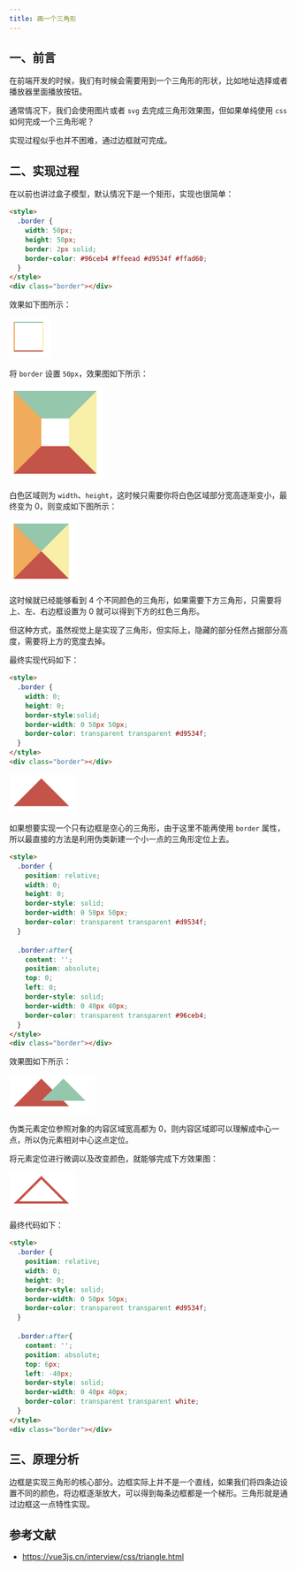 ```yaml
---
title: 画一个三角形
---
```


## 一、前言

在前端开发的时候，我们有时候会需要用到一个三角形的形状，比如地址选择或者播放器里面播放按钮。

通常情况下，我们会使用图片或者 `svg` 去完成三角形效果图，但如果单纯使用 `css` 如何完成一个三角形呢？

实现过程似乎也并不困难，通过边框就可完成。

## 二、实现过程

在以前也讲过盒子模型，默认情况下是一个矩形，实现也很简单：

``` html
<style>
  .border {
    width: 50px;
    height: 50px;
    border: 2px solid;
    border-color: #96ceb4 #ffeead #d9534f #ffad60;
  }
</style>
<div class="border"></div>
```

效果如下图所示：

![triangle step 1](./images/triangle-step-1.png)

将 `border` 设置 `50px`，效果图如下所示：

![triangle step 2](./images/triangle-step-2.png)

白色区域则为 `width`、`height`，这时候只需要你将白色区域部分宽高逐渐变小，最终变为 0，则变成如下图所示：

![triangle step 3](./images/triangle-step-3.png)

这时候就已经能够看到 4 个不同颜色的三角形，如果需要下方三角形，只需要将上、左、右边框设置为 0 就可以得到下方的红色三角形。

但这种方式，虽然视觉上是实现了三角形，但实际上，隐藏的部分任然占据部分高度，需要将上方的宽度去掉。

最终实现代码如下：

``` html
<style>
  .border {
    width: 0;
    height: 0;
    border-style:solid;
    border-width: 0 50px 50px;
    border-color: transparent transparent #d9534f;
  }
</style>
<div class="border"></div>
```

![triangle step 4](./images/triangle-step-4.png)

如果想要实现一个只有边框是空心的三角形，由于这里不能再使用 `border` 属性，所以最直接的方法是利用伪类新建一个小一点的三角形定位上去。

``` html
<style>
  .border {
    position: relative;
    width: 0;
    height: 0;
    border-style: solid;
    border-width: 0 50px 50px;
    border-color: transparent transparent #d9534f;
  }

  .border:after{
    content: '';
    position: absolute;
    top: 0;
    left: 0;
    border-style: solid;
    border-width: 0 40px 40px;
    border-color: transparent transparent #96ceb4;
  }
</style>
<div class="border"></div>
```

效果图如下所示：

![triangle step 5](./images/triangle-step-5.png)

伪类元素定位参照对象的内容区域宽高都为 0，则内容区域即可以理解成中心一点，所以伪元素相对中心这点定位。

将元素定位进行微调以及改变颜色，就能够完成下方效果图：

![triangle step 6](./images/triangle-step-6.png)

最终代码如下：

``` html
<style>
  .border {
    position: relative;
    width: 0;
    height: 0;
    border-style: solid;
    border-width: 0 50px 50px;
    border-color: transparent transparent #d9534f;
  }

  .border:after{
    content: '';
    position: absolute;
    top: 6px;
    left: -40px;
    border-style: solid;
    border-width: 0 40px 40px;
    border-color: transparent transparent white;
  }
</style>
<div class="border"></div>
```

## 三、原理分析

边框是实现三角形的核心部分。边框实际上并不是一个直线，如果我们将四条边设置不同的颜色，将边框逐渐放大，可以得到每条边框都是一个梯形。三角形就是通过边框这一点特性实现。

## 参考文献

- https://vue3js.cn/interview/css/triangle.html
